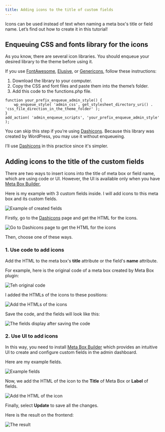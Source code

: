 ```yaml
---
title: Adding icons to the title of custom fields
---
```


Icons can be used instead of text when naming a meta box's title or field name. Let’s find out how to create it in this tutorial!

## Enqueuing CSS and fonts library for the icons

As you know, there are several icon libraries. You should enqueue your desired library to the theme before using it.

If you use [FontAwesome](https://fontawesome.com/), [Elusive](http://elusiveicons.com/), or [Genericons](https://genericons.com/), follow these instructions:

1. Download the library to your computer.
2. Copy the CSS and font files and paste them into the theme’s folder.
3. Add this code to the functions.php file.

```
function your_prefix_enqueue_admin_style() {
    wp_enqueue_style( 'admin_css', get_stylesheet_directory_uri() . 'css_file_direction_in_the_theme_folder' );
}
add_action( 'admin_enqueue_scripts', 'your_prefix_enqueue_admin_style' );
```

You can skip this step if you’re using [Dashicons](https://developer.wordpress.org/resource/dashicons/). Because this library was created by WordPress, you may use it without enqueueing. 

I’ll use [Dashicons](https://developer.wordpress.org/resource/dashicons/) in this practice since it's simpler.

## Adding icons to the title of the custom fields

There are two ways to insert icons into the title of meta box or field name, which are using code or UI. However, the UI is available only when you have [Meta Box Builder](https://metabox.io/plugins/meta-box-builder/),

Here is my example with 3 custom fields inside. I will add icons to this meta box and its custom fields. 

![Example of created fields](https://i.imgur.com/F8DGLez.png)

Firstly, go to the [Dashicons](https://developer.wordpress.org/resource/dashicons/#minus) page and get the HTML for the icons.

![Go to Dashicons page to get the HTML for the icons](https://i.imgur.com/kVWKje7.png)

Then, choose one of these ways.

### 1. Use code to add icons

Add the HTML to the meta box's **title** attribute or the field's **name** attribute.

For example, here is the original code of a meta box created by Meta Box plugin:

![Teh original code](https://i.imgur.com/yTq2J2E.png)

I added the HTMLs of the icons to these positions:

![Add the HTMLs of the icons](https://i.imgur.com/RnRckhp.png)

Save the code, and the fields will look like this:

![The fields display after saving the code](https://i.imgur.com/gwuXqzV.png)

### 2. Use UI to add icons

In this way, you need to install [Meta Box Builder](https://metabox.io/plugins/meta-box-builder/) which provides an intuitive UI to create and configure custom fields in the admin dashboard.

Here are my example fields.

![Example fields](https://i.imgur.com/A8QNyRf.png)

Now, we add the HTML of the icon to the **Title** of Meta Box or **Label** of fields.

![Add the HTML of the icon](https://i.imgur.com/8jQyMmu.png)

Finally, select **Update** to save all the changes.

Here is the result on the frontend:

![The result](https://i.imgur.com/A5eAU1J.png)




